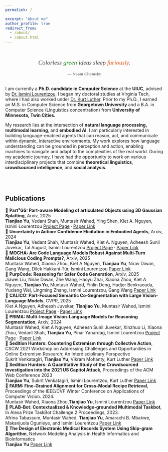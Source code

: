 ```yaml
---
permalink: /

excerpt: "About me"
author_profile: true
redirect_from: 
  - /about/
  - /about.html
---
```


<!-- ✨ Minimal & Beautiful Quote -->
<div style="
  max-width: 700px;
  margin: 3em auto 2em auto;
  text-align: center;
  font-family: 'Georgia', serif;
  color: #444;
  line-height: 1.6;
  position: relative;
">

  <p style="font-size: 1.4em; font-style: italic; margin: 0.2em 0 0.5em;">
    Colorless <span style="color: #228B22;">green</span> ideas sleep <span style="color: #E25822;">furiously</span>.
  </p>

  <p style="font-size: 0.95em; font-weight: bold; color: #777; margin-top: 0.5em;">
    — Noam Chomsky
  </p>
</div>

<!-- 🧠 Title as heading --> 
<!-- <h1 style="text-align: center; margin-top: 2em;">About Me</h1> -->



I am currently a **Ph.D. candidate in Computer Science** at the **UIUC**, advised by [Dr. Ismini Lourentzou](https://isminoula.github.io/). I began my doctoral studies at Virginia Tech, where I had also worked under [Dr. Kurt Luther](https://crowd.cs.vt.edu/kurt-luther/). Prior to my Ph.D., I earned an M.S. in Computer Science from **Georgetown University** and a B.A. in Computer Science (Linguistics concentration) from **University of Minnesota, Twin Cities.**

My research lies at the intersection of **natural language processing, multimodal learning**, and **embodied AI**. I am particularly interested in building language-enabled agents that can reason, act, and communicate within dynamic, interactive environments. My work explores how language understanding can be grounded in perception and action, enabling machines to navigate and adapt to the complexities of the real world. During my academic journey, I have had the opportunity to work on various interdisciplinary projects that combine **theoretical linguistics**, **crowdsourced intelligence**, and **social analysis**.

<br>
<br>

Publications
---
📄 **Part²GS: Part-aware Modeling of articulated Objects using 3D Gaussian Splatting**, Arxiv, 2025 <br>
**Tianjiao Yu**, Vedant Shah, Muntasir Wahed, Ying Shen, Kiet A. Nguyen, Ismini Lourentzou
[Project Page](https://plan-lab.github.io/projects/part2gs/) · [Paper Link](https://arxiv.org/pdf/2506.17212v1) <br>
📄 **Uncertainty in Action: Confidence Elicitation in Embodied Agents**, Arxiv, 2024 <br>
**Tianjiao Yu**, Vedant Shah, Muntasir Wahed, Kiet A. Nguyen, Adheesh Sunil Juvekar, Tal August, Ismini Lourentzou 
[Project Page](https://plan-lab.github.io/projects/ece/) · [Paper Link](https://arxiv.org/pdf/2503.10628) <br>
📄 **MOCHA: Are Code Language Models Robust Against Multi-Turn Malicious Coding Prompts?**, Arxiv, 2025 <br>
Muntasir Wahed, Xiaona Zhou, Kiet A Nguyen, **Tianjiao Yu**, Nirav Diwan, Gang Wang, Dilek Hakkani-Tür, Ismini Lourentzou 
[Paper Link](https://arxiv.org/abs/2507.19598) <br>
📄 **PurpCode: Reasoning for Safer Code Generation**, Arxiv, 2025 <br>
Jiawei Liu, Nirav Diwan, Zhe Wang, Haoyu Zhai, Xiaona Zhou, Kiet A Nguyen, **Tianjiao Yu**, Muntasir Wahed, Yinlin Deng, Hadjer Benkraouda, Yuxiang Wei, Lingming Zhang, Ismini Lourentzou, Gang Wang
[Paper Link](https://arxiv.org/abs/2507.19060) <br>
📄 **CALICO: Part-Focused Semantic Co-Segmentation with Large Vision-Language Models**, CVPR, 2025 <br>
Kiet A Nguyen, Adheesh Juvekar, **Tianjiao Yu**, Muntasir Wahed, Ismini Lourentzou
[Project Page](https://plan-lab.github.io/projects/calico/) · [Paper Link](https://arxiv.org/pdf/2412.19331) <br>
📄 **PRIMA: Multi-Image Vision-Language Models for Reasoning Segmentation**, Arxiv, 2024 <br>
Muntasir Wahed, Kiet A Nguyen, Adheesh Sunil Juvekar, Xinzhuo Li, Xiaona Zhou, Vedant Shah, **Tianjiao Yu**, Pinar Yanardag, Ismini Lourentzou
[Project Page](https://plan-lab.github.io/projects/prima/) · [Paper Link](https://arxiv.org/pdf/2412.15209) <br>
📄 **Sedition Hunters: Countering Extremism through Collective Action**, CSCW 2021 Workshop on Addressing Challenges and Opportunities in Online Extremism Research: An Interdisciplinary Perspective <br>
Sukrit Venkatagiri, **Tianjiao Yu**, Vikram Mohanty, Kurt Luther
[Paper Link](https://par.nsf.gov/servlets/purl/10315695) <br>
📄 **Sedition Hunters: A Quantitative Study of the Crowdsourced Investigation into the 2021 US Capitol Attack**, Proceedings of the ACM Web Conference 2023 <br>
**Tianjiao Yu**, Sukrit Venkatagiri, Ismini Lourentzou, Kurt Luther 
[Paper Link](https://dl.acm.org/doi/pdf/10.1145/3543507.3583514) <br>
📄 **FARM: Fine‐Grained Alignment for Cross‐Modal Recipe Retrieval**, Proceedings of the IEEE/CVF Winter Conference
on Applications of Computer Vision. 2024. <br>
Muntasir Wahed, Xiaona Zhou,**Tianjiao Yu**, Ismini Lourentzou
[Paper Link](https://openaccess.thecvf.com/content/WACV2024/html/Wahed_Fine-Grained_Alignment_for_Cross-Modal_Recipe_Retrieval_WACV_2024_paper.html) <br>
📄 **PLAB‐Bot: Contextualized & Knowledge‐grounded Multimodal Taskbot**, In Alexa Prize TaskBot Challenge 2 Proceedings, 2023. <br>
Afrina Tabassum, Muntasir Wahed, **Tianjiao Yu**, Amarachi B. Mbakwe, Makanjuola Ogunleye, and Ismini Lourentzou
[Paper Link](https://www.amazon.science/alexa-prize/proceedings/plan-bot-contextualized-and-knowledge-grounded-multimodal-taskbot) <br>
📄 **The Design of Electronic Medical Records System Using Skip-gram Algorithm**, Network Modeling Analysis in Health Informatics and Bioinformatics <br>
**Tianjiao Yu** 
[Paper Link](https://link.springer.com/article/10.1007/s13721-020-00281-4) <br>

<!-- {% if author.googlescholar %}
  You can also find my articles on <u><a href="{{author.googlescholar}}">my Google Scholar profile</a>.</u>
{% endif %}

{% include base_path %}

{% for post in site.publications reversed %}
  {% include archive-single.html %}
{% endfor %}
 -->
